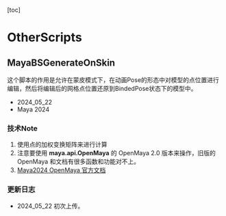 [toc]

# OtherScripts

## MayaBSGenerateOnSkin

这个脚本的作用是允许在蒙皮模式下，在动画Pose的形态中对模型的点位置进行编辑，然后将编辑后的网格点位置还原到BindedPose状态下的模型中。

- 2024_05_22
- Maya 2024

### 技术Note

1. 使用点的加权变换矩阵来进行计算
2. 注意要使用 **maya.api.OpenMaya** 的 OpenMaya 2.0 版本来操作，旧版的 OpenMaya 和文档有很多函数和功能对不上。
3. [Maya2024 OpenMaya 官方文档](https://help.autodesk.com/view/MAYAUL/2024/ENU/?guid=MAYA_API_REF_py_ref_annotated_html)


### 更新日志

- 2024_05_22
初次上传。